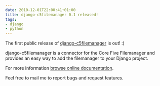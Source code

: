 ```yaml
---
date: 2010-12-01T22:00:41+01:00
title: django-c5filemanager 0.1 released!
tags:
- django
- python
---
```


The first public release of [django-c5filemanager](/projects/django-c5filemanager/)
is out! :)

django-c5filemanager is a connector for the Core Five Filemanager and provides
an easy way to add the filemanager to your Django project.

For more information [browse online documentation][docs].

Feel free to mail me to report bugs and request features.

[docs]: http://docs.mornie.org/django-c5filemanager/

